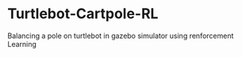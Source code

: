 # Turtlebot-Cartpole-RL
 Balancing a pole on turtlebot in gazebo simulator using renforcement Learning 
